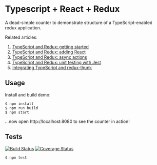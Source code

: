 # Typescript + React + Redux

A dead-simple counter to demonstrate structure of a TypeScript-enabled redux
application.

Related articles:

  1. [TypeScript and Redux: getting started][article-1]
  2. [TypeScript and Redux: adding React][article-2]
  3. [TypeScript and Redux: async actions][article-3]
  4. [TypeScript and Redux: unit testing with Jest][article-4]
  5. [Integrating TypeScript and redux-thunk][article-5]

## Usage

Install and build demo:

    $ npm install
    $ npm run build
    $ npm start

...now open http://localhost:8080 to see the counter in action!

## Tests

[![Build Status](https://travis-ci.org/rjz/typescript-react-redux.svg?branch=feature%2Fci)](https://travis-ci.org/rjz/typescript-react-redux) [![Coverage Status](https://coveralls.io/repos/github/rjz/typescript-react-redux/badge.svg?branch=feature%2Fci)](https://coveralls.io/github/rjz/typescript-react-redux?branch=feature%2Fci)

    $ npm test

[article-1]: https://rjzaworski.com/2016/08/getting-started-with-redux-and-typescript
[article-2]: https://rjzaworski.com/2016/08/typescript-redux-and-react
[article-3]: https://rjzaworski.com/2016/09/typescript-redux-async-actions
[article-4]: https://rjzaworski.com/2016/12/testing-typescript-with-jest
[article-5]: https://rjzaworski.com/2017/01/typescript-redux-thunk
